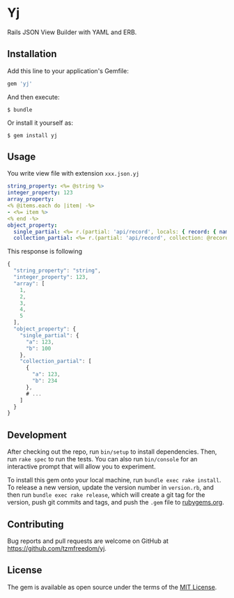 # Yj

Rails JSON View Builder with YAML and ERB.

## Installation

Add this line to your application's Gemfile:

```ruby
gem 'yj'
```

And then execute:

    $ bundle

Or install it yourself as:

    $ gem install yj

## Usage

You write view file with extension `xxx.json.yj`
```yaml
string_property: <%= @string %>
integer_property: 123
array_property:
<% @items.each do |item| -%>
- <%= item %>
<% end -%>
object_property:
  single_partial: <%= r.(partial: 'api/record', locals: { record: { name: 123, code: 100 } })%>
  collection_partial: <%= r.(partial: 'api/record', collection: @records, as: :record) %>
```

This response is following
```javascript
{
  "string_property": "string",
  "integer_property": 123,
  "array": [
    1,
    2,
    3,
    4,
    5
  ],
  "object_property": {
    "single_partial": {
      "a": 123,
      "b": 100
    },
    "collection_partial": [
      {
        "a": 123,
        "b": 234
      },
      # ...
    ]
  }
}
```

## Development

After checking out the repo, run `bin/setup` to install dependencies. Then, run `rake spec` to run the tests. You can also run `bin/console` for an interactive prompt that will allow you to experiment.

To install this gem onto your local machine, run `bundle exec rake install`. To release a new version, update the version number in `version.rb`, and then run `bundle exec rake release`, which will create a git tag for the version, push git commits and tags, and push the `.gem` file to [rubygems.org](https://rubygems.org).

## Contributing

Bug reports and pull requests are welcome on GitHub at https://github.com/tzmfreedom/yj.

## License

The gem is available as open source under the terms of the [MIT License](http://opensource.org/licenses/MIT).
